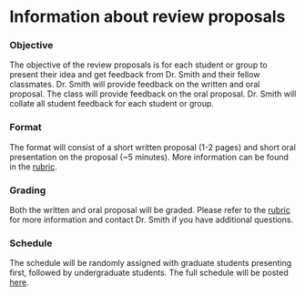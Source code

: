 # Information about review proposals

### Objective
The objective of the review proposals is for each student or group to present their
idea and get feedback from Dr. Smith and their fellow classmates. Dr. Smith will provide
feedback on the written and oral proposal. The class will provide feedback on the
oral proposal. Dr. Smith will collate all student feedback for each student or group.

### Format
The format will consist of a short written proposal (1-2 pages) and short oral presentation
on the proposal (~5 minutes). More information can be found in the [rubric](../Rubrics/review_proposal_rubric.md).

### Grading
Both the written and oral proposal will be graded. Please refer to the 
[rubric](../Rubrics/review_proposal_rubric.md) for more information and contact Dr. Smith
if you have additional questions.

### Schedule
The schedule will be randomly assigned with graduate students presenting first,
followed by undergraduate students. The full schedule will be posted [here](review_proposal_schedule.md).
